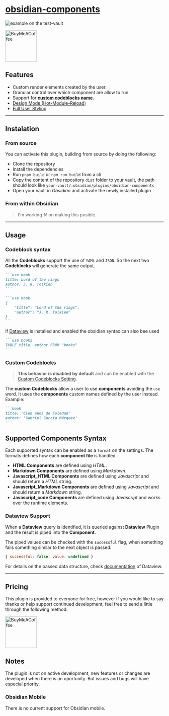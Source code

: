 # [obsidian-components](https://github.com/luisbs/obsidian-components)

![example on the test-vault](./docs/example.gif)

[<img src="https://cdn.buymeacoffee.com/buttons/v2/default-yellow.png" alt="BuyMeACoffee" width="100">](https://www.buymeacoffee.com/luisbs)

## Features

- Custom render elements created by the user.
- Granular control over which component are allow to run.
- Support for [**custom codeblocks name**](./docs/usage.md#about-the-components-custom-names).
- [Design Mode (Hot-Module-Reload)](./docs/settings.md#design-mode-setting)
- [Full User Styling](./docs/usage.md#styling)

---

## Instalation

### From source

You can activate this plugin, building from source by doing the following:

- Clone the repository
- Install the dependencies
- Run `pnpm build` or `npm run build` from a cli
- Copy the content of the repository `dist` folder to your vault, the path should look like `your-vault/.obsidian/plugins/obsidian-components`
- Open your vault in _Obsidian_ and activate the newly installed plugin

### From within Obsidian

> I'm working ⚒️ on making this posible.

<!-- From Obsidian v1.1+, you can activate this plugin within Obsidian by doing the following:

- Open Settings > Third-party plugin
- Make sure Safe mode is **off**
- Click Browse community plugins
- Search for "Components"
- Click Install
- Once installed, close the community plugins window and activate the newly installed plugin -->

---

## Usage

### Codeblock syntax

All the **Codeblocks** support the use of `YAML` and `JSON`. So the next two **Codeblocks** will generate the same output.

````md
```use book
title: Lord of the rings
author: J. R. Tolkien
```
````

````md
```use book
{
	"title": "Lord of the rings",
	"author": "J. R. Tolkien"
}
```
````

If [Dataview](https://github.com/blacksmithgu/obsidian-dataview) is installed and enabled the obsidian syntax can also bee used

````md
```use books
TABLE title, author FROM "books"
```
````

### Custom Codeblocks

> **This behavior is disabled by default** and can be enabled with the [Custom Codeblocks Setting](./docs/settings.md#custom-codeblocks-setting).

The **custom Codeblocks** allow a user to use **components** avoiding the `use` word. It uses the **components** custom names defined by the user instead. Example:

````md
```book
title: 'Cien años de Soledad'
author: 'Gabriel García Márquez'
```
````

## Supported Components Syntax

Each supported syntax can be enabled as a `format` on the settings. The formats defines how each **component file** is handled.

- **HTML Components** are defined using _HTML_.
- **Markdown Components** are defined using _Markdown_.
- **Javascript_HTML Components** are defined using _Javascript_ and should return a _HTML_ string.
- **Javascript_Markdown Components** are defined using _Javascript_ and should return a _Markdown_ string.
- **Javascript_code Components** are defined using _Javascript_ and works over the runtime elements.

### Dataview Support

When a **Dataview** query is identified, it is queried against **Dataview** Plugin and the result is piped into the **Component**.

The piped values can be checked with the `successful` flag, when something fails something similar to the next object is passed.

```js
{ successful: false, value: undefined }
```

For details on the passed data structure, check [documentation](https://blacksmithgu.github.io/obsidian-dataview/resources/develop-against-dataview/) of Dataview.

---

## Pricing

This plugin is provided to everyone for free, however if you would like to
say thanks or help support continued development, feel free to send a little
through the following method:

[<img src="https://cdn.buymeacoffee.com/buttons/v2/default-yellow.png" alt="BuyMeACoffee" width="100">](https://www.buymeacoffee.com/luisbs)

## Notes

The plugin is not on active development, new features or changes are developed when there is an oportunity. But issues and bugs will have especial priority.

### Obsidian Mobile

There is no current support for Obsidian mobile.
